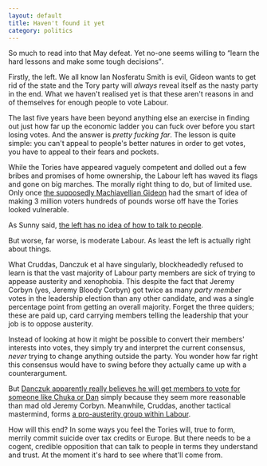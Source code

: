 ```yaml
---
layout: default
title: Haven't found it yet
category: politics
---
```


So much to read into that May defeat. Yet no-one seems willing to <q>learn the hard lessons and make some tough decisions</q>.

Firstly, the left. We all know Ian Nosferatu Smith is evil, Gideon wants to get rid of the state and the Tory party will _always_ reveal itself as the nasty party in the end. What we haven't realised yet is that these aren't reasons in and of themselves for enough people to vote Labour.

The last five years have been beyond anything else an exercise in finding out just how far up the economic ladder you can fuck over before you start losing votes. And the answer is _pretty fucking far_. The lesson is quite simple: you can't appeal to people's better natures in order to get votes, you have to appeal to their fears and pockets.

While the Tories have appeared vaguely competent and dolled out a few bribes and promises of home ownership, the Labour left has waved its flags and gone on big marches. The morally right thing to do, but of limited use. Only once [the supposedly Machiavellian Gideon](/strange-popularity-of-george-osborne/) had the smart of idea of making 3 million voters hundreds of pounds worse off have the Tories looked vulnerable.

As Sunny said, [the left has no idea of how to talk to people](/labour-comms-purpose/).

But worse, far worse, is moderate Labour. As least the left is actually right about things.

What Cruddas, Danczuk et al have singularly, blockheadedly refused to learn is that the vast majority of Labour party members are sick of trying to appease austerity and xenophobia. This despite the fact that Jeremy Corbyn (yes, Jeremy Bloody Corbyn) got twice as many _party member_ votes in the leadership election than any other candidate, and was a single percentage point from getting an overall majority. Forget the three quiders; these are paid up, card carrying members telling the leadership that your job is to oppose austerity.

Instead of looking at how it might be possible to convert their members' interests into votes, they simply try and interpret the current consensus, _never_ trying to change anything outside the party. You wonder how far right this consensus would have to swing before they actually came up with a counterargument.

But [Danczuk apparently really believes he will get members to vote for someone like Chuka or Dan](http://www.theguardian.com/politics/2015/oct/25/corbyn-leadership-challenge-labour-mp-threatens-to-stand-if-may-elections-disappoint) simply because they seem more reasonable than mad old Jeremy Corbyn. Meanwhile, Cruddas, another tactical mastermind, forms [a pro-austerity group within Labour](http://www.theguardian.com/politics/2015/oct/24/jon-cruddas-osborne-appears-more-in-tune-with-north-of-england-than-labour).

How will this end? In some ways you feel the Tories will, true to form, merrily commit suicide over tax credits or Europe. But there needs to be a cogent, credible opposition that can talk to people in terms they understand and trust. At the moment it's hard to see where that'll come from.

